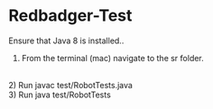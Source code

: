 # Redbadger-Test

Ensure that Java 8 is installed..
</br>
1) From the terminal (mac) navigate to the sr folder.
</br>
2) Run javac test/RobotTests.java 
</br>
3) Run java test/RobotTests
